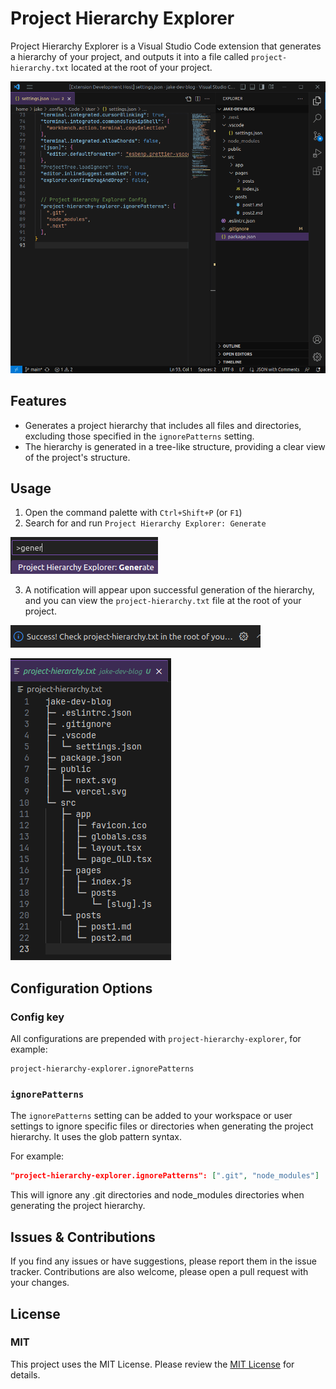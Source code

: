 # Project Hierarchy Explorer

Project Hierarchy Explorer is a Visual Studio Code extension that generates a hierarchy of your project, and outputs it into a file called `project-hierarchy.txt` located at the root of your project.

![Alt text](images/project-hierarchy-animation.gif)

## Features

- Generates a project hierarchy that includes all files and directories, excluding those specified in the `ignorePatterns` setting.
- The hierarchy is generated in a tree-like structure, providing a clear view of the project's structure.

## Usage

1. Open the command palette with `Ctrl+Shift+P` (or `F1`)
2. Search for and run `Project Hierarchy Explorer: Generate`

![Alt text](images/command.png)

3. A notification will appear upon successful generation of the hierarchy, and you can view the `project-hierarchy.txt` file at the root of your project.

![Alt text](images/toast.png)

![Alt text](images/sample.png)

## Configuration Options

### Config key

All configurations are prepended with `project-hierarchy-explorer`, for example:

```
project-hierarchy-explorer.ignorePatterns
```

### `ignorePatterns`

The `ignorePatterns` setting can be added to your workspace or user settings to ignore specific files or directories when generating the project hierarchy. It uses the glob pattern syntax.

For example:

```json
"project-hierarchy-explorer.ignorePatterns": [".git", "node_modules"]
```

This will ignore any .git directories and node_modules directories when generating the project hierarchy.

## Issues & Contributions

If you find any issues or have suggestions, please report them in the issue tracker. Contributions are also welcome, please open a pull request with your changes.

## License

### MIT

This project uses the MIT License. Please review the [MIT License](LICENSE.md) for details.
